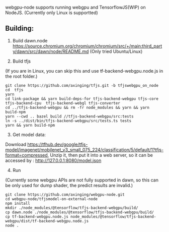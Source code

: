 webgpu-node supports running webgpu and TensorflowJS(WIP) on NodeJS.
(Currently only Linux is supportted)
## Building: 
1. Build dawn.node
https://source.chromium.org/chromium/chromium/src/+/main:third_party/dawn/src/dawn/node/README.md
(Only tried Ubuntu/Linux)

2. Build tfjs

(If you are in Linux, you can skip this and use tf-backend-webgpu.node.js in the root folder.)
```
git clone https://github.com/axinging/tfjs.git -b tfjswebgpu_on_node
cd  tfjs
yarn
cd link-package && yarn build-deps-for tfjs-backend-webgpu tfjs-core tfjs-backend-cpu  tfjs-backend-webgl tfjs-converter
cd ../tfjs-backend-webgpu && rm -fr node_modules && yarn && yarn build-npm
yarn --cwd .. bazel build //tfjs-backend-webgpu/src:tests
ln -s ../dist/bin/tfjs-backend-webgpu/src/tests.ts tests
yarn && yarn build-npm
```

3. Get model data:

Download https://tfhub.dev/google/tfjs-model/imagenet/mobilenet_v3_small_075_224/classification/5/default/1?tfjs-format=compressed, 
Unzip it, then put it into a web server, so it can be accessed by : http://127.0.0.1:8080/model.json


4. Run

(Currently some webgpu APIs are not fully supported in dawn, so this can be only used for dump shader, the predict results are invalid.)
```
git clone https://github.com/axinging/webgpu-node.git
cd webgpu-node/tfjsmodel-on-external-node
npm install
mkdir ./node_modules/@tensorflow/tfjs-backend-webgpu/build/
cp dawn.node ./node_modules/@tensorflow/tfjs-backend-webgpu/build/
cp tf-backend-webgpu.node.js node_modules/@tensorflow/tfjs-backend-webgpu/dist/tf-backend-webgpu.node.js 
node .
```
